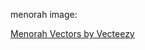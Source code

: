 menorah image:

<a href="https://www.vecteezy.com/free-vector/menorah">Menorah Vectors by Vecteezy</a>
